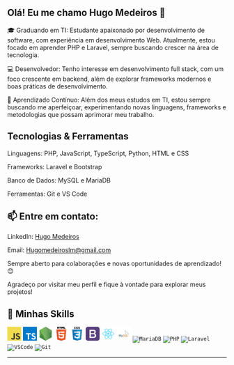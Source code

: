 ## Olá! Eu me chamo Hugo Medeiros 👋

 🎓 Graduando em TI: Estudante apaixonado por desenvolvimento de software, com experiência em desenvolvimento Web. Atualmente, estou focado em aprender PHP e Laravel, sempre buscando crescer na área de tecnologia.

 💻 Desenvolvedor: Tenho interesse em desenvolvimento full stack, com um foco crescente em backend, além de explorar frameworks modernos e boas práticas de desenvolvimento.

 🚀 Aprendizado Contínuo: Além dos meus estudos em TI, estou sempre buscando me aperfeiçoar, experimentando novas linguagens, frameworks e metodologias que possam aprimorar meu trabalho.

## Tecnologias & Ferramentas
Linguagens: PHP, JavaScript, TypeScript, Python, HTML e CSS

Frameworks: Laravel e Bootstrap

Banco de Dados: MySQL e MariaDB

Ferramentas: Git e VS Code


## 📫 Entre em contato:

LinkedIn: [Hugo Medeiros](https://www.linkedin.com/in/hugo-medeiros-355262272/)

Email: Hugomedeiroslm@gmail.com

Sempre aberto para colaborações e novas oportunidades de aprendizado! 😊

Agradeço por visitar meu perfil e fique à vontade para explorar meus projetos!

## 🚀 Minhas Skills

<code><img height="32" src="https://raw.githubusercontent.com/github/explore/80688e429a7d4ef2fca1e82350fe8e3517d3494d/topics/javascript/javascript.png" alt="Javascript"/></code>
<code><img height="32" src="https://raw.githubusercontent.com/github/explore/80688e429a7d4ef2fca1e82350fe8e3517d3494d/topics/typescript/typescript.png" alt="Typescript"/></code>
<code><img height="32" src="https://raw.githubusercontent.com/github/explore/80688e429a7d4ef2fca1e82350fe8e3517d3494d/topics/nodejs/nodejs.png" alt="Nodejs"/></code>
<code><img height="32" src="https://raw.githubusercontent.com/github/explore/80688e429a7d4ef2fca1e82350fe8e3517d3494d/topics/html/html.png" alt="HTML5"/></code>
<code><img height="32" src="https://raw.githubusercontent.com/github/explore/80688e429a7d4ef2fca1e82350fe8e3517d3494d/topics/css/css.png" alt="CSS"/></code>
<code><img height="32" src="https://raw.githubusercontent.com/github/explore/80688e429a7d4ef2fca1e82350fe8e3517d3494d/topics/bootstrap/bootstrap.png" alt="Bootstrap"/></code>
<code><img height="32" src="https://raw.githubusercontent.com/github/explore/80688e429a7d4ef2fca1e82350fe8e3517d3494d/topics/react/react.png" alt="React"/></code>
<code><img height="32" src="https://raw.githubusercontent.com/github/explore/80688e429a7d4ef2fca1e82350fe8e3517d3494d/topics/mysql/mysql.png" alt="MySQL"/></code>
<code><img height="32" src="https://cdn.jsdelivr.net/gh/devicons/devicon/icons/mariadb/mariadb-original.svg" alt="MariaDB"/></code>
<code><img height="32" src="https://cdn.jsdelivr.net/gh/devicons/devicon/icons/php/php-original.svg" alt="PHP"/></code>
<code><img height="32" src="https://cdn.jsdelivr.net/gh/devicons/devicon/icons/laravel/laravel-plain.svg" alt="Laravel"/></code>
<code><img height="32" src="https://cdn.jsdelivr.net/gh/devicons/devicon/icons/vscode/vscode-original.svg" alt="VSCode"/></code>
<code><img height="32" src="https://cdn.jsdelivr.net/gh/devicons/devicon/icons/git/git-original.svg" alt="Git"/></code>




---
